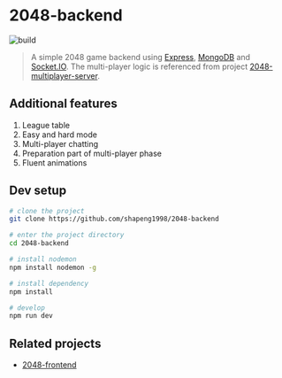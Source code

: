# 2048-backend

![build](https://github.com/shapeng1998/2048-backend/workflows/backend%20build/badge.svg)

> A simple 2048 game backend using [Express](https://www.expressjs.com), [MongoDB](https://www.mongodb.com/) and [Socket.IO](https://socket.io/). The multi-player logic is referenced from project [2048-multiplayer-server](https://github.com/pietrushka/2048-multiplayer-server).

## Additional features

1. League table
2. Easy and hard mode
3. Multi-player chatting
4. Preparation part of multi-player phase
5. Fluent animations

## Dev setup

```bash
# clone the project
git clone https://github.com/shapeng1998/2048-backend

# enter the project directory
cd 2048-backend

# install nodemon
npm install nodemon -g

# install dependency
npm install

# develop
npm run dev
```

## Related projects

- [2048-frontend](https://github.com/shapeng1998/2048-frontend)
